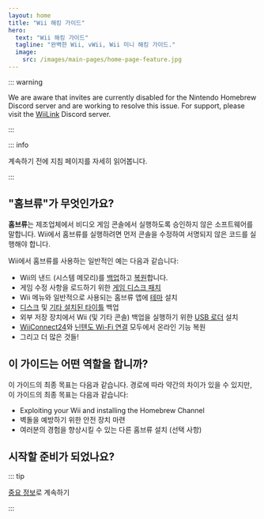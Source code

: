 ```yaml
---
layout: home
title: "Wii 해킹 가이드"
hero:
  text: "Wii 해킹 가이드"
  tagline: "완벽한 Wii, vWii, Wii 미니 해킹 가이드."
  image:
    src: /images/main-pages/home-page-feature.jpg
---
```


::: warning

We are aware that invites are currently disabled for the Nintendo Homebrew Discord server and are working to resolve this issue. For support, please visit the [WiiLink](https://discord.gg/wiilink) Discord server.

:::

::: info

계속하기 전에 지침 페이지를 자세히 읽어봅니다.

:::

## "홈브류"가 무엇인가요?

**홈브류**는 제조업체에서 비디오 게임 콘솔에서 실행하도록 승인하지 않은 소프트웨어를 말합니다. Wii에서 홈브류를 실행하려면 먼저 콘솔을 수정하여 서명되지 않은 코드를 실행해야 합니다.

Wii에서 홈브류를 사용하는 일반적인 예는 다음과 같습니다:

- Wii의 낸드 (시스템 메모리)를 [백업](bootmii)하고 [복원](bootmiirecover)합니다.
- 게임 수정 사항을 로드하기 위한 [게임 디스크 패치](https://wiki.hacks.guide/wiki/Wii:Riivolution)
- Wii 메뉴와 일반적으로 사용되는 홈브류 앱에 [테마](themes) 설치
- [디스크](dump-games) 및 [기타 설치된 타이틀](dump-wads) 백업
- 외부 저장 장치에서 Wii (및 기타 콘솔) 백업을 실행하기 위한 [USB 로더](wii-loaders) 설치
- [WiiConnect24](wiiconnect24)와 [닌텐도 Wi-Fi 연결](nintendowfc) 모두에서 온라인 기능 복원
- 그리고 더 많은 것들!

## 이 가이드는 어떤 역할을 합니까?

이 가이드의 최종 목표는 다음과 같습니다. 경로에 따라 약간의 차이가 있을 수 있지만, 이 가이드의 최종 목표는 다음과 같습니다:

- Exploiting your Wii and installing the Homebrew Channel
- 벽돌을 예방하기 위한 안전 장치 마련
- 여러분의 경험을 향상시킬 수 있는 다른 홈브류 설치 (선택 사항)

## 시작할 준비가 되었나요?

::: tip

[중요 정보](key-information)로 계속하기

:::
